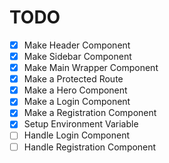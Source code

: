 # TODO

- [x] Make Header Component
- [x] Make Sidebar Component
- [x] Make Main Wrapper Component
- [X] Make a Protected Route
- [X] Make a Hero Component
- [X] Make a Login Component
- [X] Make a Registration Component
- [X] Setup Environment Variable
- [ ] Handle Login Component
- [ ] Handle Registration Component